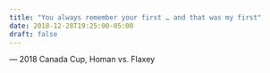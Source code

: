 ```yaml
---
title: "You always remember your first … and that was my first"
date: 2018-12-28T19:25:00-05:00
draft: false
---
```

— 2018 Canada Cup, Homan vs. Flaxey